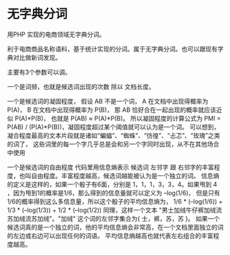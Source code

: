 # 无字典分词
用PHP 实现的电商领域无字典分词。

利于电商商品名称语料，基于统计实现的分词。属于无字典分词。也可以跟现有字典对比做新词发现。

主要有3个参数可以调。

一个是词频，也就是候选词出现的次数 除以 文档长度。

一个是候选词的凝固程度，
假设 AB 不是一个词， A 在文档中出现得概率为 P(A)， B 在文档中出现得概率为 P(B)，
那 AB 恰好合在一起出现的概率就应该近似 P(A)*P(B)， 也就是 P(AB) ≈ P(A)*P(B)。
所以凝固程度的计算公式为 PMI =  P(AB) / (P(A)*P(B))，凝固程度超过某个阈值就可以认为是一个词。
可以想到，凝合程度最高的文本片段就是诸如“蝙蝠”、“蜘蛛”、“彷徨”、“忐忑”、“玫瑰”之类的词了，
这些词里的每一个字几乎总是会和另一个字同时出现，从不在其他场合中使用

一个是候选词的自由程度
代码里用信息熵表示 候选词 左邻字 跟 右邻字的丰富程度，也叫自由程度。丰富程度越高，候选词越能被认为是一个独立的词。
信息熵的定义是这样的，如果一个骰子有6面，分别是 1，1，1，3，3，4。如果甩到 4 ，因为甩到1的概率是1/6，那么得到的信息量就可以定义为 –log(1/6)，
但是只有1/6的概率得到这么多信息量，所以这个骰子的平均信息熵为， 1/6 * (–log(1/6)) + 1/3 * (–log(1/3)) + 1/2 * (–log(1/2))
同理，这样一个文本 "男士加绒牛仔裤加绒流苏加绒流苏加绒"。"加绒" 这个词的左邻字集合为{ 士，裤，苏，苏 }。
如果一个候选词真的是一个独立的词，他的平均信息熵会非常高，在一个文档里面独立的词的左边或右边可以出现任何的词语。
平均信息熵越高也就代表左右组合的丰富程度越高。
